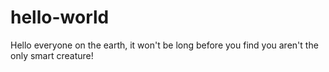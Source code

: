 # hello-world
Hello everyone on the earth, it won't be long before you find you aren't the only smart creature!
